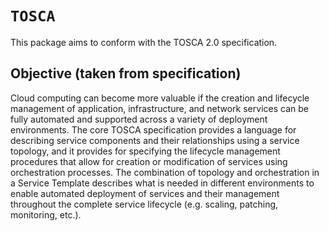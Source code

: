 # `TOSCA`

This package aims to conform with the TOSCA 2.0 specification.

## Objective (taken from specification)

Cloud computing can become more valuable if the creation and lifecycle management of application, infrastructure, and network services can be fully automated and supported across a variety of deployment environments. The core TOSCA specification provides a language for describing service components and their relationships using a service topology, and it provides for specifying the lifecycle management procedures that allow for creation or modification of services using orchestration processes. The combination of topology and orchestration in a Service Template describes what is needed in different environments to enable automated deployment of services and their management throughout the complete service lifecycle (e.g. scaling, patching, monitoring, etc.).

